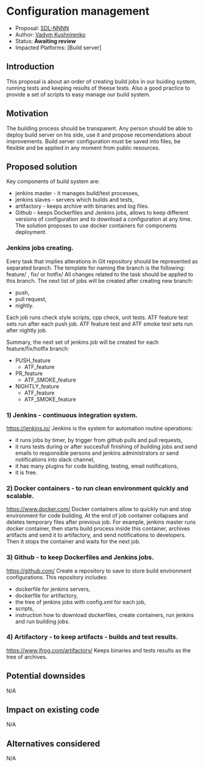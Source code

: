 # Configuration management

* Proposal: [SDL-NNNN](xxxx-Configuration-Management.md)
* Author: [Vadym Kushnirenko](https://github.com/vkushnirenko-luxoft)
* Status: **Awaiting review**
* Impacted Platforms: [Build server]

## Introduction

This proposal is about an order of creating build jobs in our buiding system, running tests and keeping results of theese tests.
Also a good practice to provide a set of scripts to easy manage our build system.

## Motivation

The building process should be transparent. Any person should be able to deploy build server on his side, use it and propose recomendations about improvements.
Build server configuration must be saved into files, be flexible and be applied in any moment from public resources.

## Proposed solution

Key components of build system are:
- jenkins master - it manages build/test processes,
- jenkins slaves - servers which builds and tests,
- artifactory - keeps archive with binaries and log files.
- Github - keeps Dockerfiles and Jenkins jobs, allows to keep different versions of configuration and to download a configuration at any time.
The solution proposes to use docker containers for components deployment. 
### Jenkins jobs creating.
Every task that implies alterations in Git repository should be represented as separated branch. The template for naming the branch is the following:
feature/<task name> , fix/<task name> or hotfix/<task name>
All changes related to the task should be applied to this branch.
The next list of jobs will be created after creating new branch:
- push,
- pull request,
- nightly.
  
Each job runs check style scripts, cpp check, unit tests.
ATF feature test sets run after each push job. 
ATF feature test and ATF smoke test sets run after nightly job.

Summary, the next set of jenkins job will be created for each feature/fix/hotfix branch:
- PUSH_feature
  - ATF_feature
- PR_feature
  - ATF_SMOKE_feature
- NIGHTLY_feature
  - ATF_feature
  - ATF_SMOKE_feature
### 1) Jenkins - continuous integration system.
https://jenkins.io/
Jenkins is the system for automation routine operations:
- it runs jobs by timer, by trigger from github pulls and pull requests,
- it runs tests during or after succesfull finishing of building jobs and send emails to responsible persons and jenkins administrators or send notifications into slack channel,
- it has many plugins for code building, testing, email notifications,
- it is free.
### 2) Docker containers - to run clean environment quickly and scalable.
https://www.docker.com/
Docker containers allow to quickly run and stop environment for code building. At the end of job container collapses and deletes temporary files after previous job. For example, jenkins master runs docker container, then starts build process inside this container, archives artifacts and send it to artifactory, and send notifications to developers. Then it stops the container and waits for the next job.
### 3) Github - to keep Dockerfiles and Jenkins jobs.
https://github.com/
Create a repository to save to store build environment configurations. This repository includes:
- dockerfile for jenkins servers,
- dockerfile for artifactory,
- the tree of jenkins jobs with config.xml for each job,
- scripts,
- instruction how to download dockerfiles, create containers, run jenkins and run building jobs.
### 4) Artifactory - to keep artifacts - builds and test results.
https://www.jfrog.com/artifactory/
Keeps binaries and tests results as the tree of archives.
## Potential downsides
N/A
## Impact on existing code
N/A
## Alternatives considered
N/A
